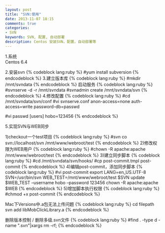 ```yaml
---
layout: post
title: "SVN:使用"
date: 2013-11-07 18:15
comments: true
categories: 
- SVN
keywords: SVN, 配置, 自动部署
description: Centos 安装SVN，配置，自动部署等
---
```

1.系统
</br>Centos 6.4 

2.安装svn
{% codeblock lang:ruby %}
#yum install subversion
{% endcodeblock %}
3.建立版本库
{% codeblock lang:ruby %}
#mkdir /mnt/svndata
{% endcodeblock %}
启动服务
{% codeblock lang:ruby %}
#svnserve -d -r /mnt/svndata
#svnadmin create /mnt/svndata/svn
{% endcodeblock %}
4.修改配置
{% codeblock lang:ruby %}
#cd /mnt/svndata/svn/conf
#vi svnserve.conf
anon-access=none
auth-access=write
password-db=passwd

#vi passwd
[users]
hobo=123456
{% endcodeblock %}
<!--more-->  
5.实现SVN与WEB同步

1)checkout一个test项目
{% codeblock lang:ruby %}
#svn co svn://localhost/svn /mnt/www/webroot/test
{% endcodeblock %}
2)修改权限为WEB用户
{% codeblock lang:ruby %}
#chown -R apache:apache /mnt/www/webroot/test
{% endcodeblock %}
3)建立同步脚本
{% codeblock lang:ruby %}
#cd /mnt/svndata/svn/hooks/
#cp post-commit.tmpl post-commit
{% endcodeblock %}
4)编辑post-commit，添加同步脚本
{% codeblock lang:ruby %}
#vi post-commit
export LANG=en_US.UTF-8
SVN=/usr/bin/svn
WEB_TEST=/mnt/www/webroot/test
$SVN update $WEB_TEST –username hobo –password 123456
chown -R apache:apache $WEB
{% endcodeblock %}
5)增加脚本执行权限
{% codeblock lang:ruby %}
#chmod +x post-commit
{% endcodeblock %}


Mac下Versions中.a包无法上传问题
{% codeblock lang:ruby %}
cd filepath
svn add libMobClickLibrary.a 
{% endcodeblock %}
 
删除版本控制 / 删除多级.svn文件
{% codeblock lang:ruby %}
#find . -type d -name ".svn"|xargs rm -rf;
{% endcodeblock %}


